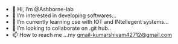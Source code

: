 - 👋 Hi, I’m @Ashborne-lab
- 👀 I’m interested in developing softwares...
- 🌱 I’m currently learning cse with IOT and INtellegent systems...
- 💞️ I’m looking to collaborate on .git hub..
- 📫 How to reach me ...my gmail-kumarshivam42712@gmail.com

<!---
Ashborne-lab/Ashborne-lab is a ✨ special ✨ repository because its `README.md` (this file) appears on your GitHub profile.
You can click the Preview link to take a look at your changes.
--->
